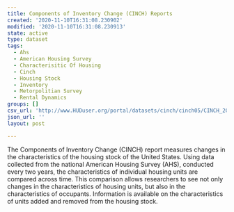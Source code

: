 ```yaml
---
title: Components of Inventory Change (CINCH) Reports
created: '2020-11-10T16:31:08.230902'
modified: '2020-11-10T16:31:08.230913'
state: active
type: dataset
tags:
  - Ahs
  - American Housing Survey
  - Characterisitic Of Housing
  - Cinch
  - Housing Stock
  - Inventory
  - Metorpolitian Survey
  - Rental Dynamics
groups: []
csv_url: 'http://www.HUDuser.org/portal/datasets/cinch/cinch05/CINCH_2005_ASCII_Data.zip'
json_url: ''
layout: post

---
```

The Components of Inventory Change (CINCH) report measures changes in the characteristics of the housing stock of the United States. Using data collected from the national American Housing Survey (AHS), conducted every two years, the characteristics of individual housing units are compared across time. This comparison allows researchers to see not only changes in the characteristics of housing units, but also in the characteristics of occupants. Information is available on the characteristics of units added and removed from the housing stock.
